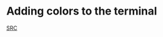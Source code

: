 # Adding colors to the terminal

[SRC](http://www.linuxjournal.com/content/programming-color-ncurses)
